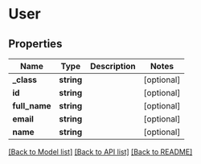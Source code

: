 # User

## Properties
Name | Type | Description | Notes
------------ | ------------- | ------------- | -------------
**_class** | **string** |  | [optional] 
**id** | **string** |  | [optional] 
**full_name** | **string** |  | [optional] 
**email** | **string** |  | [optional] 
**name** | **string** |  | [optional] 

[[Back to Model list]](../README.md#documentation-for-models) [[Back to API list]](../README.md#documentation-for-api-endpoints) [[Back to README]](../README.md)


